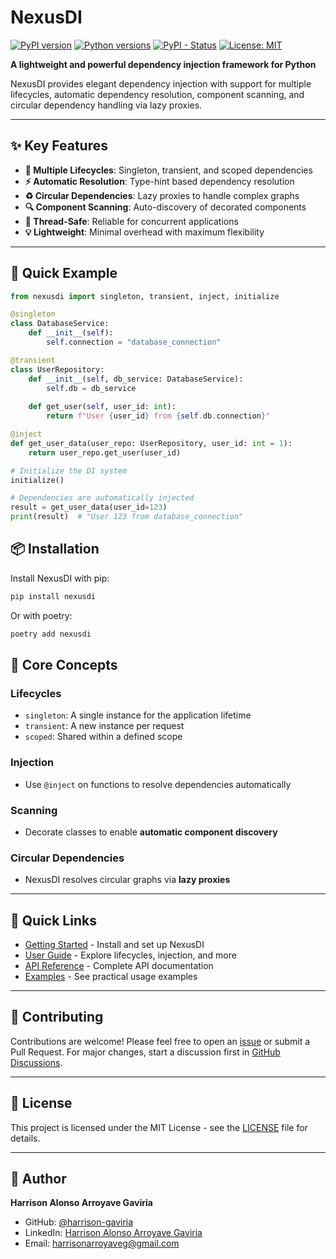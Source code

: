 # NexusDI

[![PyPI version](https://badge.fury.io/py/nexusdi.svg)](https://badge.fury.io/py/nexusdi)
[![Python versions](https://img.shields.io/pypi/pyversions/nexusdi.svg)](https://pypi.org/project/nexusdi/)
[![PyPI - Status](https://img.shields.io/pypi/status/nexusdi)](https://pypi.org/project/nexusdi/)
[![License: MIT](https://img.shields.io/badge/License-MIT-yellow.svg)](https://opensource.org/licenses/MIT)

**A lightweight and powerful dependency injection framework for Python**

NexusDI provides elegant dependency injection with support for multiple lifecycles, automatic dependency resolution, component scanning, and circular dependency handling via lazy proxies.

---

## ✨ Key Features

- **🔄 Multiple Lifecycles**: Singleton, transient, and scoped dependencies  
- **⚡ Automatic Resolution**: Type-hint based dependency resolution  
- **♻️ Circular Dependencies**: Lazy proxies to handle complex graphs  
- **🔍 Component Scanning**: Auto-discovery of decorated components  
- **🧵 Thread-Safe**: Reliable for concurrent applications  
- **💡 Lightweight**: Minimal overhead with maximum flexibility  

---

## 🚀 Quick Example

```python
from nexusdi import singleton, transient, inject, initialize

@singleton
class DatabaseService:
    def __init__(self):
        self.connection = "database_connection"

@transient
class UserRepository:
    def __init__(self, db_service: DatabaseService):
        self.db = db_service
    
    def get_user(self, user_id: int):
        return f"User {user_id} from {self.db.connection}"

@inject
def get_user_data(user_repo: UserRepository, user_id: int = 1):
    return user_repo.get_user(user_id)

# Initialize the DI system
initialize()

# Dependencies are automatically injected
result = get_user_data(user_id=123)
print(result)  # "User 123 from database_connection"
```

## 📦 Installation

Install NexusDI with pip:

```bash
pip install nexusdi
```

Or with poetry:

```bash
poetry add nexusdi
```

## 🎯 Core Concepts

### Lifecycles

* `singleton`: A single instance for the application lifetime
* `transient`: A new instance per request
* `scoped`: Shared within a defined scope

### Injection

* Use `@inject` on functions to resolve dependencies automatically

### Scanning

* Decorate classes to enable **automatic component discovery**

### Circular Dependencies

* NexusDI resolves circular graphs via **lazy proxies**

---

## 🔗 Quick Links

* [Getting Started](getting-started/installation.md) - Install and set up NexusDI
* [User Guide](guide/lifecycle.md) - Explore lifecycles, injection, and more
* [API Reference](api/core.md) - Complete API documentation
* [Examples](examples/basic.md) - See practical usage examples

---

## 🤝 Contributing

Contributions are welcome!
Please feel free to open an [issue](https://github.com/harrison-gaviria/nexusdi/issues) or submit a Pull Request.
For major changes, start a discussion first in [GitHub Discussions](https://github.com/harrison-gaviria/nexusdi/discussions).

---

## 📄 License

This project is licensed under the MIT License - see the [LICENSE](https://github.com/harrison-gaviria/nexusdi/blob/main/LICENSE) file for details.

---

## 👤 Author

**Harrison Alonso Arroyave Gaviria**

* GitHub: [@harrison-gaviria](https://github.com/harrison-gaviria)
* LinkedIn: [Harrison Alonso Arroyave Gaviria](https://www.linkedin.com/in/harrison-alonso-arroyave-gaviria-4ba07b358)
* Email: [harrisonarroyaveg@gmail.com](mailto:harrisonarroyaveg@gmail.com)

```